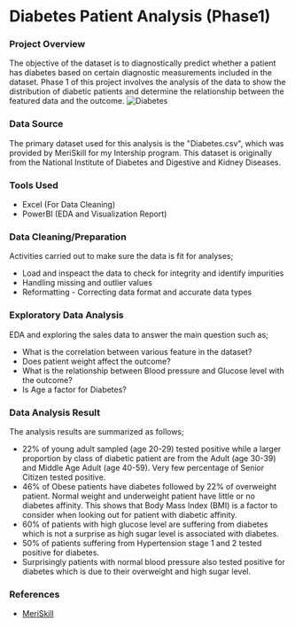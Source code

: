 # Diabetes Patient Analysis (Phase1)
### Project Overview 
The objective of the dataset is to diagnostically predict whether a patient has diabetes based on certain diagnostic measurements included in the dataset. Phase 1 of this project involves the analysis of the data to show the distribution of diabetic patients and determine the relationship between the featured data and the outcome.
![Diabetes](https://github.com/SherifOlalekan/Diabetes-Patient-Analysis/assets/99323690/aa6a53b8-67cb-400e-b730-4824d5c43d00)


### Data Source
The primary dataset used for this analysis is the "Diabetes.csv", which was provided by MeriSkill for my Intership program.
This dataset is originally from the National Institute of Diabetes and Digestive and Kidney Diseases.
### Tools Used
- Excel (For Data Cleaning)
- PowerBI (EDA and Visualization Report)
### Data Cleaning/Preparation
Activities carried out to make sure the data is fit for analyses;
- Load and inspeact the data to check for integrity and identify impurities
- Handling missing and outlier values
- Reformatting - Correcting data format and accurate data types
###  Exploratory Data Analysis
EDA and exploring the sales data to answer the main question such as;
- What is the correlation between various feature in the dataset?
- Does patient weight affect the outcome?
- What is the relationship between Blood pressure and Glucose level with the outcome?
- Is Age a factor for Diabetes?
### Data Analysis Result
The analysis results are summarized as follows;
- 22% of young adult sampled (age 20-29) tested positive while a larger proportion by class of diabetic patient are from the Adult (age 30-39) and Middle Age Adult (age 40-59). Very few percentage of Senior Citizen tested positive.
- 46% of Obese patients have diabetes followed by 22% of overweight patient. Normal weight and underweight patient have little or no diabetes affinity.
  This shows that Body Mass Index (BMI) is a factor to consider when looking out for patient with diabetic affinity.
- 60% of patients with high glucose level are suffering from diabetes which is not a surprise as high sugar level is associated with diabetes.
- 50% of patients suffering from Hypertension stage 1 and 2 tested positive for diabetes.
- Surprisingly patients with normal blood pressure also tested positive for diabetes which is due to their overweight and high sugar level.
  

### References
- [MeriSkill](https://www.linkedin.com/company/meriskill/)
